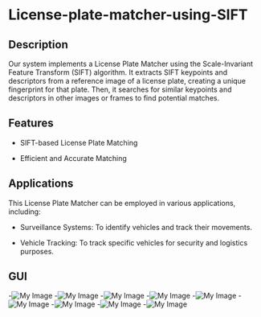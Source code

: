 # License-plate-matcher-using-SIFT
## Description

Our system implements a License Plate Matcher using the Scale-Invariant Feature Transform (SIFT) algorithm. It extracts SIFT keypoints and descriptors from a reference image of a license plate, creating a unique fingerprint for that plate. Then, it searches for similar keypoints and descriptors in other images or frames to find potential matches.

## Features

- SIFT-based License Plate Matching

- Efficient and Accurate Matching

## Applications

This License Plate Matcher can be employed in various applications, including:

- Surveillance Systems: To identify vehicles and track their movements.

- Vehicle Tracking: To track specific vehicles for security and logistics purposes.

## GUI
  -![My Image](images/1.png)
  -![My Image](images/2.png)
  -![My Image](images/3.png)
  -![My Image](images/4.png)
  -![My Image](images/5.png)
  -![My Image](images/6.png)
  -![My Image](images/7.png)
  -![My Image](images/8.png)
  -![My Image](images/9.png)

